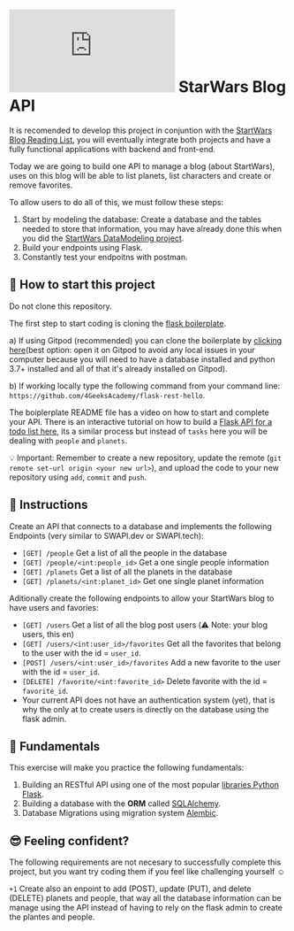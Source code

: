 # ![alt text](https://assets.breatheco.de/apis/img/images.php?blob&random&cat=icon&tags=breathecode,32) StarWars Blog API

It is recomended to develop this project in conjuntion with the [StartWars Blog Reading List](https://github.com/breatheco-de/exercise-starwars-blog-reading-list), you will eventually integrate both projects and have a fully functional applications with backend and front-end.

Today we are going to build one API to manage a blog (about StartWars), uses on this blog will be able to list planets, list characters and create or remove favorites.

To allow users to do all of this, we must follow these steps:

1. Start by modeling the database: Create a database and the tables needed to store that information, you may have already done this when you did the [StartWars DataModeling project](https://github.com/breatheco-de/exercise-starwars-data-modeling).
2. Build your endpoints using Flask.
3. Constantly test your endpoitns with postman.

## 🌱  How to start this project

Do not clone this repository.

The first step to start coding is cloning the [flask boilerplate](https://github.com/4GeeksAcademy/flask-rest-hello).

a) If using Gitpod (recommended) you can clone the boilerplate by [clicking here](https://github.com/4GeeksAcademy/flask-rest-hello)(best option: open it on Gitpod to avoid any local issues in your computer because you will need to have a database installed and python 3.7+ installed and all of that it's already installed on Gitpod).

b) If working locally type the following command from your command line: `https://github.com/4GeeksAcademy/flask-rest-hello`.

The boiplerplate README file has a video on how to start and complete your API. There is an interactive tutorial on how to build a [Flask API for a todo list here](https://github.com/breatheco-de/python-flask-api-tutorial), its a similar process but instead of `tasks` here you will be dealing with `people` and `planets`.

💡 Important: Remember to create a new repository, update the remote (`git remote set-url origin <your new url>`), and upload the code to your new repository using `add`, `commit` and `push`.

## 📝 Instructions

Create an API that connects to a database and implements the following Endpoints (very similar to SWAPI.dev or SWAPI.tech):

- `[GET] /people` Get a list of all the people in the database
- `[GET] /people/<int:people_id>` Get a one single people information
- `[GET] /planets` Get a list of all the planets in the database
- `[GET] /planets/<int:planet_id>` Get one single planet information

Aditionally create the following endpoints to allow your StartWars blog to have users and favories:

- `[GET] /users` Get a list of all the blog post users (⚠️ Note: your blog users, this en)
- `[GET] /users/<int:user_id>/favorites` Get all the favorites that belong to the user with the id = `user_id`.
- `[POST] /users/<int:user_id>/favorites` Add a new favorite to the user with the id = `user_id`.
- `[DELETE] /favorite/<int:favorite_id>` Delete favorite with the id = `favorite_id`.
- Your current API does not have an authentication system (yet), that is why the only at to create users is directly on the database using the flask admin.

## 📖 Fundamentals

This exercise will make you practice the following fundamentals:

1. Building an RESTful API using one of the most popular [libraries Python Flask](https://flask.palletsprojects.com/en/1.1.x/).
2. Building a database with the **ORM** called [SQLAlchemy](https://www.sqlalchemy.org/).
3. Database Migrations using migration system [Alembic](https://alembic.sqlalchemy.org/en/latest/).

## 😎 Feeling confident?

The following requirements are not necesary to successfully complete this project, but you want try coding them if you feel like challenging yourself ☺️

`+1` Create also an enpoint to add (POST), update (PUT), and delete (DELETE) planets and people, that way all the database information can be manage using the API instead of having to rely on the flask admin to create the plantes and people.
